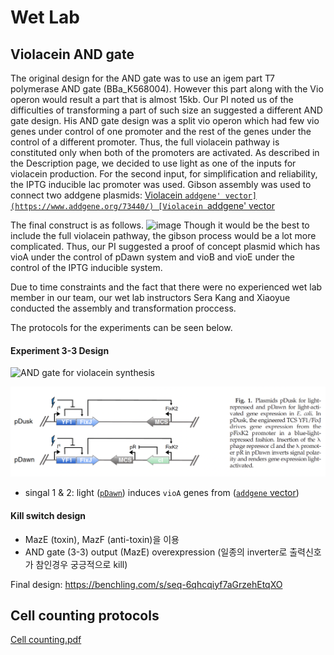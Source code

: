 # Wet Lab

## Violacein AND gate
The original design for the AND gate was to use an igem part T7 polymerase AND gate (BBa_K568004). However this part along with the Vio operon would result a part that is almost 15kb. Our PI noted us of the difficulties of transforming a part of such size an suggested a different AND gate design. His AND gate design was a split vio operon which had few vio genes under control of one promoter and the rest of the genes under the control of a different promoter. Thus, the full violacein pathway is constituted only when both of the promoters are activated. 
As described in the Description page, we decided to use light as one of the inputs for violacein production. For the second input, for simplification and reliability, the IPTG inducible lac promoter was used. 
Gibson assembly was used to connect two addgene plasmids: 
[Violacein `addgene' vector](https://www.addgene.org/73440/)
[Violacein `addgene' vector](https://www.addgene.org/43796/)
 
The final construct is as follows. 
![image](https://user-images.githubusercontent.com/87188354/137825930-f057ebca-0942-45a7-8f6b-6c5e437be36e.png)
Though it would be the best to include the full violacein pathway, the gibson process would be a lot more complicated. Thus, our PI suggested a proof of concept plasmid which has vioA under the control of pDawn system and vioB and vioE under the control of the IPTG inducible system. 

Due to time constraints and the fact that there were no experienced wet lab member in our team, our wet lab instructors Sera Kang and Xiaoyue conducted the assembly and transformation proccess. 

The protocols for the experiments can be seen below.



#### Experiment 3-3 Design
![AND gate for violacein synthesis](https://user-images.githubusercontent.com/14289498/131956796-8ce9716c-a63b-43da-aae1-c37b9866843e.png)
<!---
* signal 1: light ([`pDawn`](https://www.sciencedirect.com/science/article/pii/S0022283612000113)) induces `vioAB` genes
--->
<img src="./pDawn.png">

* singal 1 & 2: light ([`pDawn`](https://www.sciencedirect.com/science/article/pii/S0022283612000113)) induces `vioA` genes from ([`addgene` vector](https://www.addgene.org/73440/)) 

#### Kill switch design
* MazE (toxin), MazF (anti-toxin)을 이용
* AND gate (3-3) output (MazE) overexpression (일종의 inverter로 출력신호가 참인경우 궁긍적으로 kill)

Final design: https://benchling.com/s/seq-6qhcqiyf7aGrzehEtqXO


## Cell counting protocols
[Cell counting.pdf](https://github.com/KUAS-Korea/KUAS-2021-igem/files/7158512/Cell.counting.pdf)

